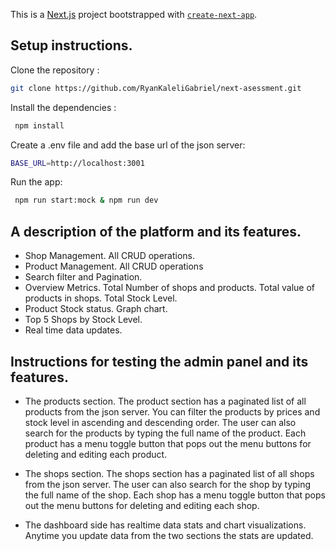 This is a [Next.js](https://nextjs.org/) project bootstrapped with [`create-next-app`](https://github.com/vercel/next.js/tree/canary/packages/create-next-app).

## Setup instructions.

Clone the repository :

```bash
git clone https://github.com/RyanKaleliGabriel/next-asessment.git

```

Install the dependencies :

```bash
 npm install
```

Create a .env file and add the base url of the json server:

```bash
BASE_URL=http://localhost:3001
```

Run the app:

```bash
 npm run start:mock & npm run dev
```
## A description of the platform and its features.
- Shop Management. All CRUD operations.
- Product Management. All CRUD operations
- Search filter and Pagination.
- Overview Metrics. Total Number of shops and products. Total value of products in shops. Total Stock Level.
- Product Stock status. Graph chart.
- Top 5 Shops by Stock Level.
- Real time data updates.

## Instructions for testing the admin panel and its features.

- The products section. The product section has a paginated list of all products from the json server. You can filter the products by prices and stock level in ascending and descending order. The user can also search for the products by typing the full name of the product. Each product has a menu toggle button that pops out the menu buttons for deleting and editing each product. 

- The shops section. The shops section has a paginated list of all shops from the json server. The user can also search for the shop by typing the full name of the shop. Each shop has a menu toggle button that pops out the menu buttons for deleting and editing each shop. 

- The dashboard side has realtime data stats and chart visualizations. Anytime you update data from the two sections the stats are updated. 